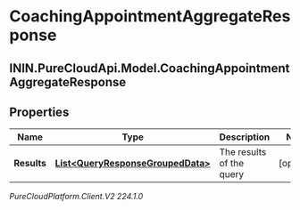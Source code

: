 # CoachingAppointmentAggregateResponse

## ININ.PureCloudApi.Model.CoachingAppointmentAggregateResponse

## Properties

|Name | Type | Description | Notes|
|------------ | ------------- | ------------- | -------------|
| **Results** | [**List&lt;QueryResponseGroupedData&gt;**](QueryResponseGroupedData) | The results of the query | [optional] |



_PureCloudPlatform.Client.V2 224.1.0_
